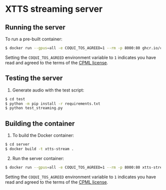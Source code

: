 # XTTS streaming server

## Running the server

To run a pre-built container:

```bash
$ docker run --gpus=all -e COQUI_TOS_AGREED=1 --rm -p 8000:80 ghcr.io/coqui-ai/xtts-streaming-server:latest
```

Setting the `COQUI_TOS_AGREED` environment variable to `1` indicates you have read and agreed to
the terms of the [CPML license](https://coqui.ai/cpml).

## Testing the server

1. Generate audio with the test script:

```bash
$ cd test
$ python -m pip install -r requirements.txt
$ python test_streaming.py
```

## Building the container

1. To build the Docker container:

```bash
$ cd server
$ docker build -t xtts-stream .
```
2. Run the server container:

```bash
$ docker run --gpus=all -e COQUI_TOS_AGREED=1 --rm -p 8000:80 xtts-stream
```

Setting the `COQUI_TOS_AGREED` environment variable to `1` indicates you have read and agreed to
the terms of the [CPML license](https://coqui.ai/cpml).
